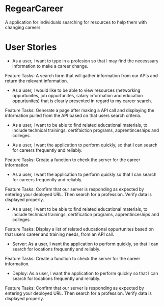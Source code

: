 # RegearCareer
A application for individuals searching for resources to help them with changing careers

# User Stories

- As a user, I want to type in a profesion so that I may find the necesssary information to make a career change.

Feature Tasks: A search form that will gather information from our APIs and return the relevant information.

- As a user, I would like to be able to view resources (networking oppurtunites, job oppurtunites, salary information and education oppurtunites) that is clearly presented in regard to my career search.

Feature Tasks: Generate a page after making a API call and displaying the information pulled from the API based on that users search criteria.


- As a user, I want to be able to find related educational materials, to include technical trainings, certifaiction programs, apprentinceships and colleges. 

- As a user, I want the application to perform quickly, so that I can search for careers frequently and reliably.

Feature Tasks: Create a function to check the server for the career information

- As a user, I want the application to perform quickly so that I can search for careers frequently and reliably.

Feature Tasks: Confirm that our server is responding as expected by entering your deployed URL. Then search for a profession. Verify data is displayed properly.


- As a user, I want to be able to find related educational materials, to include technical trainings, certification programs, apprentinceships and colleges. 

Feature Tasks: Display a list of related educational oppurtunites based on that users career and training needs, from an API call.

- Server: As a user, I want the application to perform quickly, so that I can search for locations frequently and reliably.

Feature Tasks: Create a function to check the server for the career information.

- Deploy: As a user, I want the application to perform quickly so that I can search for locations frequently and reliably.

Feature Tasks: Confirm that our server is responding as expected by entering your deployed URL. Then search for a profession. Verify data is displayed properly.

